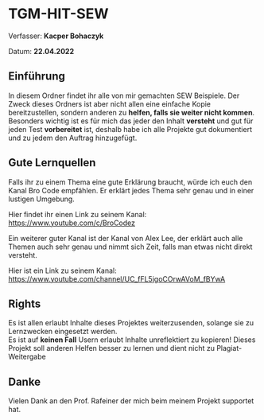 # TGM-HIT-SEW

Verfasser: **Kacper Bohaczyk**

Datum: **22.04.2022**

## Einführung 

In diesem Ordner findet ihr alle von mir gemachten SEW Beispiele. Der Zweck dieses Ordners ist aber nicht allen eine einfache Kopie bereitzustellen, sondern anderen zu **helfen, falls sie weiter nicht kommen**. Besonders wichtig ist es für mich das jeder den Inhalt **versteht** und gut für jeden Test **vorbereitet** ist, deshalb habe ich alle Projekte gut dokumentiert und zu jedem den Auftrag hinzugefügt. 

## Gute Lernquellen

Falls ihr zu einem Thema eine gute Erklärung braucht, würde ich euch den Kanal Bro Code empfählen. Er erklärt jedes Thema sehr genau und in einer lustigen Umgebung.

Hier findet ihr einen Link zu seinem Kanal: https://www.youtube.com/c/BroCodez

Ein weiterer guter Kanal ist der Kanal von Alex Lee, der erklärt auch alle Themen auch sehr genau und nimmt sich Zeit, falls man etwas nicht direkt versteht.

Hier ist ein Link zu seinem Kanal: https://www.youtube.com/channel/UC_fFL5jgoCOrwAVoM_fBYwA

## Rights

Es ist allen erlaubt Inhalte dieses Projektes weiterzusenden, solange sie zu Lernzwecken eingesetzt werden. \
Es ist auf **keinen Fall** Usern erlaubt Inhalte unreflektiert zu kopieren! Dieses Projekt soll anderen Helfen besser zu lernen und dient nicht zu Plagiat-Weitergabe

## Danke

Vielen Dank an den Prof. Rafeiner der mich beim meinem Projekt supportet hat.

